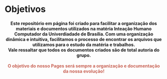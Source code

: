 # Objetivos

<h4 style="text-align: center">
  Este repositório em página foi criado para facilitar a organização dos materiais e documentos utilizados na matéria Inteação Humano Computador da Univerdiadade de Brasília. Com uma organização dinâmica e intuitiva, facilitamos o processo de encontrar os arquivos que utilizamos para o estudo da matéria e trabalhos. <br>
	Vale ressaltar que todos os documentos criados são de total autoria do grupo.<br>
     
<br>
	<div style="color:#c86355">O objetivo do nosso Pages será sempre a organização e documentação da nossa evolução!</div>
</h4>